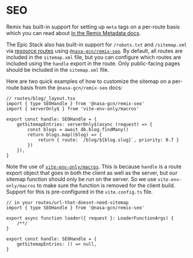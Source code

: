 # SEO

Remix has built-in support for setting up `meta` tags on a per-route basis which
you can read about
[in the Remix Metadata docs](https://remix.run/docs/en/main/route/meta).

The Epic Stack also has built-in support for `/robots.txt` and `/sitemap.xml`
via [resource routes](https://remix.run/docs/en/main/guides/resource-routes)
using [`@nasa-gcn/remix-seo`](https://github.com/nasa-gcn/remix-seo). By
default, all routes are included in the `sitemap.xml` file, but you can
configure which routes are included using the `handle` export in the route. Only
public-facing pages should be included in the `sitemap.xml` file.

Here are two quick examples of how to customize the sitemap on a per-route basis
from the `@nasa-gcn/remix-seo` docs:

```tsx
// routes/blog/_layout.tsx
import { type SEOHandle } from '@nasa-gcn/remix-seo'
import { serverOnly$ } from 'vite-env-only/macros'

export const handle: SEOHandle = {
	getSitemapEntries: serverOnly$(async (request) => {
		const blogs = await db.blog.findMany()
		return blogs.map((blog) => {
			return { route: `/blog/${blog.slug}`, priority: 0.7 }
		})
	}),
}
```

Note the use of
[`vite-env-only/macros`](https://github.com/pcattori/vite-env-only). This is
because `handle` is a route export object that goes in both the client as well
as the server, but our sitemap function should only be run on the server. So we
use `vite-env-only/macros` to make sure the function is removed for the client
build. Support for this is pre-configured in the `vite.config.ts` file.

```tsx
// in your routes/url-that-doesnt-need-sitemap
import { type SEOHandle } from '@nasa-gcn/remix-seo'

export async function loader({ request }: LoaderFunctionArgs) {
	/**/
}

export const handle: SEOHandle = {
	getSitemapEntries: () => null,
}
```
